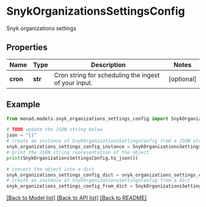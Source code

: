 # SnykOrganizationsSettingsConfig

Snyk organizations settings

## Properties

Name | Type | Description | Notes
------------ | ------------- | ------------- | -------------
**cron** | **str** | Cron string for scheduling the ingest of your input. | [optional] 

## Example

```python
from monad.models.snyk_organizations_settings_config import SnykOrganizationsSettingsConfig

# TODO update the JSON string below
json = "{}"
# create an instance of SnykOrganizationsSettingsConfig from a JSON string
snyk_organizations_settings_config_instance = SnykOrganizationsSettingsConfig.from_json(json)
# print the JSON string representation of the object
print(SnykOrganizationsSettingsConfig.to_json())

# convert the object into a dict
snyk_organizations_settings_config_dict = snyk_organizations_settings_config_instance.to_dict()
# create an instance of SnykOrganizationsSettingsConfig from a dict
snyk_organizations_settings_config_from_dict = SnykOrganizationsSettingsConfig.from_dict(snyk_organizations_settings_config_dict)
```
[[Back to Model list]](../README.md#documentation-for-models) [[Back to API list]](../README.md#documentation-for-api-endpoints) [[Back to README]](../README.md)


